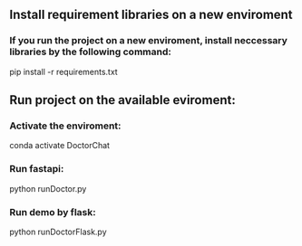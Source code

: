 ## Install requirement libraries on a new enviroment
### If you run the project on a new enviroment, install neccessary libraries by the following command:
pip install -r requirements.txt

## Run project on the available eviroment:
### Activate the enviroment:
conda activate DoctorChat

### Run fastapi:
python runDoctor.py

### Run demo by flask:
python runDoctorFlask.py

